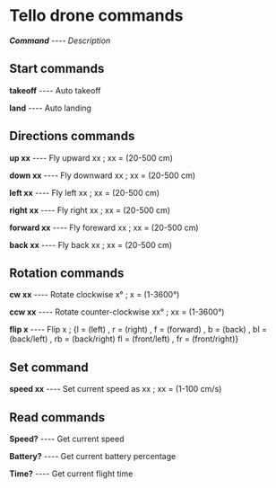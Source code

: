 # Tello drone commands

***Command**  ----  Description*

## Start commands

**takeoff**  ----  Auto takeoff

**land**  ----  Auto landing

## Directions commands

**up xx**  ----  Fly upward xx ; xx = (20-500 cm)

**down xx**  ----  Fly downward xx ; xx = (20-500 cm)

**left xx**  ----  Fly left xx ; xx = (20-500 cm)

**right xx**  ----  Fly right xx ; xx = (20-500 cm)

**forward xx**  ----  Fly foreward xx ; xx = (20-500 cm)

**back xx**  ----  Fly back xx ; xx = (20-500 cm)

## Rotation commands

**cw xx**  ----  Rotate clockwise x° ; x = (1-3600°)

**ccw xx**  ----  Rotate counter-clockwise xx° ; xx = (1-3600°)

**flip x**  ----  Flip x ; {l = (left) , r = (right) , f = (forward) , b = (back) , bl = (back/left) , rb = (back/right) 
                            fl = (front/left) , fr = (front/right)}
## Set command

**speed xx**  ----  Set current speed as xx ; xx = (1-100 cm/s)

## Read commands
**Speed?**  ----  Get current speed

**Battery?**  ----  Get current battery percentage

**Time?**  ----  Get current flight time
